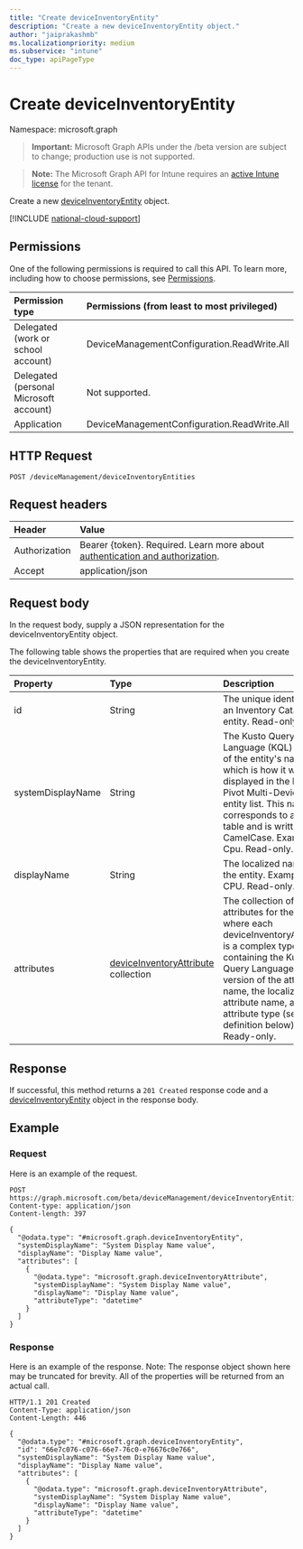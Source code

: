```yaml
---
title: "Create deviceInventoryEntity"
description: "Create a new deviceInventoryEntity object."
author: "jaiprakashmb"
ms.localizationpriority: medium
ms.subservice: "intune"
doc_type: apiPageType
---
```


# Create deviceInventoryEntity

Namespace: microsoft.graph

> **Important:** Microsoft Graph APIs under the /beta version are subject to change; production use is not supported.

> **Note:** The Microsoft Graph API for Intune requires an [active Intune license](https://go.microsoft.com/fwlink/?linkid=839381) for the tenant.

Create a new [deviceInventoryEntity](../resources/intune-multidevicepivotservice-deviceinventoryentity.md) object.

[!INCLUDE [national-cloud-support](../../includes/all-clouds.md)]

## Permissions
One of the following permissions is required to call this API. To learn more, including how to choose permissions, see [Permissions](/graph/permissions-reference).

|Permission type|Permissions (from least to most privileged)|
|:---|:---|
|Delegated (work or school account)|DeviceManagementConfiguration.ReadWrite.All|
|Delegated (personal Microsoft account)|Not supported.|
|Application|DeviceManagementConfiguration.ReadWrite.All|

## HTTP Request
<!-- {
  "blockType": "ignored"
}
-->
``` http
POST /deviceManagement/deviceInventoryEntities
```

## Request headers
|Header|Value|
|:---|:---|
|Authorization|Bearer {token}. Required. Learn more about [authentication and authorization](/graph/auth/auth-concepts).|
|Accept|application/json|

## Request body
In the request body, supply a JSON representation for the deviceInventoryEntity object.

The following table shows the properties that are required when you create the deviceInventoryEntity.

|Property|Type|Description|
|:---|:---|:---|
|id|String|The unique identifier of an Inventory Catalog entity. Read-only.|
|systemDisplayName|String|The Kusto Query Language (KQL) version of the entity's name, which is how it will be displayed in the Intune Pivot Multi-Device entity list. This name corresponds to a Kusto table and is written in CamelCase. Example: Cpu. Read-only.|
|displayName|String|The localized name of the entity. Example: CPU. Read-only.|
|attributes|[deviceInventoryAttribute](../resources/intune-multidevicepivotservice-deviceinventoryattribute.md) collection|The collection of attributes for the entity, where each deviceInventoryAttribute is a complex type containing the Kusto Query Language (KQL) version of the attribute's name, the localized attribute name, and the attribute type (see definition below). Ready-only.|



## Response
If successful, this method returns a `201 Created` response code and a [deviceInventoryEntity](../resources/intune-multidevicepivotservice-deviceinventoryentity.md) object in the response body.

## Example

### Request
Here is an example of the request.
``` http
POST https://graph.microsoft.com/beta/deviceManagement/deviceInventoryEntities
Content-type: application/json
Content-length: 397

{
  "@odata.type": "#microsoft.graph.deviceInventoryEntity",
  "systemDisplayName": "System Display Name value",
  "displayName": "Display Name value",
  "attributes": [
    {
      "@odata.type": "microsoft.graph.deviceInventoryAttribute",
      "systemDisplayName": "System Display Name value",
      "displayName": "Display Name value",
      "attributeType": "datetime"
    }
  ]
}
```

### Response
Here is an example of the response. Note: The response object shown here may be truncated for brevity. All of the properties will be returned from an actual call.
``` http
HTTP/1.1 201 Created
Content-Type: application/json
Content-Length: 446

{
  "@odata.type": "#microsoft.graph.deviceInventoryEntity",
  "id": "66e7c076-c076-66e7-76c0-e76676c0e766",
  "systemDisplayName": "System Display Name value",
  "displayName": "Display Name value",
  "attributes": [
    {
      "@odata.type": "microsoft.graph.deviceInventoryAttribute",
      "systemDisplayName": "System Display Name value",
      "displayName": "Display Name value",
      "attributeType": "datetime"
    }
  ]
}
```
